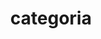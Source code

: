 ---
title:  categoria
description: Categoria de ejemplo
image: images/cover.jpg
style:
    background: "#56A6AF"
    color: "#ffffff"
---
